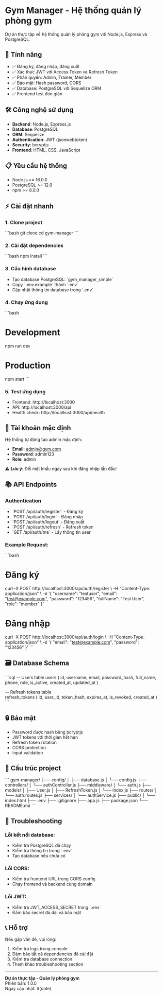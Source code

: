 # Gym Manager - Hệ thống quản lý phòng gym

Dự án thực tập về hệ thống quản lý phòng gym với Node.js, Express và PostgreSQL.

## 🚀 Tính năng

- ✅ Đăng ký, đăng nhập, đăng xuất
- ✅ Xác thực JWT với Access Token và Refresh Token
- ✅ Phân quyền: Admin, Trainer, Member
- ✅ Bảo mật: Hash password, CORS
- ✅ Database: PostgreSQL với Sequelize ORM
- ✅ Frontend test đơn giản

## 🛠️ Công nghệ sử dụng

- **Backend**: Node.js, Express.js
- **Database**: PostgreSQL
- **ORM**: Sequelize
- **Authentication**: JWT (jsonwebtoken)
- **Security**: bcryptjs
- **Frontend**: HTML, CSS, JavaScript

## 📋 Yêu cầu hệ thống

- Node.js >= 16.0.0
- PostgreSQL >= 12.0
- npm >= 8.0.0

## ⚡ Cài đặt nhanh

### 1. Clone project
\`\`\`bash
git clone <repository-url>
cd gym-manager
\`\`\`

### 2. Cài đặt dependencies
\`\`\`bash
npm install
\`\`\`

### 3. Cấu hình database
- Tạo database PostgreSQL: \`gym_manager_simple\`
- Copy \`.env.example\` thành \`.env\`
- Cập nhật thông tin database trong \`.env\`

### 4. Chạy ứng dụng
\`\`\`bash
# Development
npm run dev

# Production
npm start
\`\`\`

### 5. Test ứng dụng
- Frontend: http://localhost:3000
- API: http://localhost:3000/api
- Health check: http://localhost:3000/api/health

## 👤 Tài khoản mặc định

Hệ thống tự động tạo admin mặc định:
- **Email**: admin@gym.com
- **Password**: admin123
- **Role**: admin

⚠️ **Lưu ý**: Đổi mật khẩu ngay sau khi đăng nhập lần đầu!

## 📚 API Endpoints

### Authentication
- \`POST /api/auth/register\` - Đăng ký
- \`POST /api/auth/login\` - Đăng nhập  
- \`POST /api/auth/logout\` - Đăng xuất
- \`POST /api/auth/refresh\` - Refresh token
- \`GET /api/auth/me\` - Lấy thông tin user

### Example Request:
\`\`\`bash
# Đăng ký
curl -X POST http://localhost:3000/api/auth/register \\
  -H "Content-Type: application/json" \\
  -d '{
    "username": "testuser",
    "email": "test@example.com", 
    "password": "123456",
    "fullName": "Test User",
    "role": "member"
  }'

# Đăng nhập
curl -X POST http://localhost:3000/api/auth/login \\
  -H "Content-Type: application/json" \\
  -d '{
    "email": "test@example.com",
    "password": "123456"
  }'
\`\`\`

## 🗃️ Database Schema

\`\`\`sql
-- Users table
users (
  id, username, email, password_hash, 
  full_name, phone, role, is_active,
  created_at, updated_at
)

-- Refresh tokens table  
refresh_tokens (
  id, user_id, token_hash, expires_at,
  is_revoked, created_at
)
\`\`\`

## 🔒 Bảo mật

- Password được hash bằng bcryptjs
- JWT tokens với thời gian hết hạn
- Refresh token rotation
- CORS protection
- Input validation

## 📁 Cấu trúc project

\`\`\`
gym-manager/
├── config/
│   ├── database.js
│   └── config.js
├── controllers/
│   └── authController.js
├── middleware/
│   └── auth.js
├── models/
│   ├── User.js
│   ├── RefreshToken.js
│   └── index.js
├── routes/
│   └── auth.routes.js
├── services/
│   └── authService.js
├── public/
│   └── index.html
├── .env
├── .gitignore
├── app.js
├── package.json
└── README.md
\`\`\`

## 🐛 Troubleshooting

### Lỗi kết nối database:
- Kiểm tra PostgreSQL đã chạy
- Kiểm tra thông tin trong \`.env\`
- Tạo database nếu chưa có

### Lỗi CORS:
- Kiểm tra frontend URL trong CORS config
- Chạy frontend và backend cùng domain

### Lỗi JWT:
- Kiểm tra JWT_ACCESS_SECRET trong \`.env\`
- Đảm bảo secret đủ dài và bảo mật

## 📞 Hỗ trợ

Nếu gặp vấn đề, vui lòng:
1. Kiểm tra logs trong console
2. Đảm bảo tất cả dependencies đã cài đặt
3. Kiểm tra database connection
4. Tham khảo troubleshooting section

---

**Dự án thực tập - Quản lý phòng gym**  
Phiên bản: 1.0.0  
Ngày cập nhật: $(date)